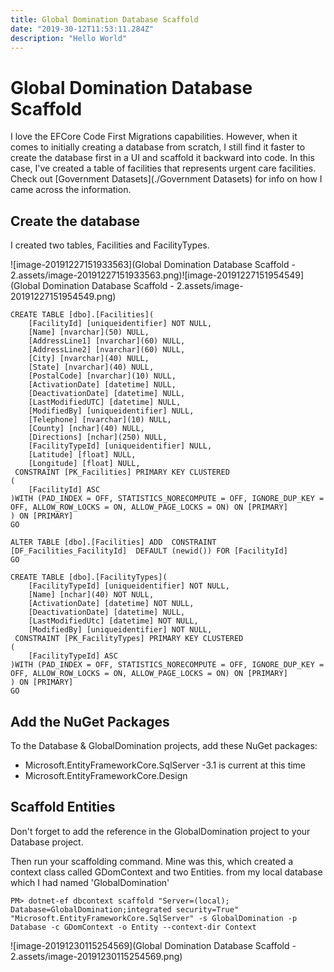 ```yaml
---
title: Global Domination Database Scaffold
date: "2019-30-12T11:53:11.284Z"
description: "Hello World"
---
```

# Global Domination Database Scaffold

I love the EFCore Code First Migrations capabilities. However, when it comes to initially creating a database from scratch, I still find it faster to create the database first in a UI and scaffold it backward into code. In this case, I've created a table of facilities that represents urgent care facilities. Check out [Government Datasets](./Government Datasets) for info on how I came across the information. 

## Create the database

I created two tables, Facilities and FacilityTypes.

![image-20191227151933563](Global Domination Database Scaffold - 2.assets/image-20191227151933563.png)![image-20191227151954549](Global Domination Database Scaffold - 2.assets/image-20191227151954549.png)

```
CREATE TABLE [dbo].[Facilities](
	[FacilityId] [uniqueidentifier] NOT NULL,
	[Name] [nvarchar](50) NULL,
	[AddressLine1] [nvarchar](60) NULL,
	[AddressLine2] [nvarchar](60) NULL,
	[City] [nvarchar](40) NULL,
	[State] [nvarchar](40) NULL,
	[PostalCode] [nvarchar](10) NULL,
	[ActivationDate] [datetime] NULL,
	[DeactivationDate] [datetime] NULL,
	[LastModifiedUTC] [datetime] NULL,
	[ModifiedBy] [uniqueidentifier] NULL,
	[Telephone] [nvarchar](10) NULL,
	[County] [nchar](40) NULL,
	[Directions] [nchar](250) NULL,
	[FacilityTypeId] [uniqueidentifier] NULL,
	[Latitude] [float] NULL,
	[Longitude] [float] NULL,
 CONSTRAINT [PK_Facilities] PRIMARY KEY CLUSTERED 
(
	[FacilityId] ASC
)WITH (PAD_INDEX = OFF, STATISTICS_NORECOMPUTE = OFF, IGNORE_DUP_KEY = OFF, ALLOW_ROW_LOCKS = ON, ALLOW_PAGE_LOCKS = ON) ON [PRIMARY]
) ON [PRIMARY]
GO

ALTER TABLE [dbo].[Facilities] ADD  CONSTRAINT [DF_Facilities_FacilityId]  DEFAULT (newid()) FOR [FacilityId]
GO
```

```
CREATE TABLE [dbo].[FacilityTypes](
	[FacilityTypeId] [uniqueidentifier] NOT NULL,
	[Name] [nchar](40) NOT NULL,
	[ActivationDate] [datetime] NOT NULL,
	[DeactivationDate] [datetime] NULL,
	[LastModifiedUtc] [datetime] NOT NULL,
	[ModifiedBy] [uniqueidentifier] NOT NULL,
 CONSTRAINT [PK_FacilityTypes] PRIMARY KEY CLUSTERED 
(
	[FacilityTypeId] ASC
)WITH (PAD_INDEX = OFF, STATISTICS_NORECOMPUTE = OFF, IGNORE_DUP_KEY = OFF, ALLOW_ROW_LOCKS = ON, ALLOW_PAGE_LOCKS = ON) ON [PRIMARY]
) ON [PRIMARY]
GO

```

## Add the NuGet Packages

To the Database & GlobalDomination projects, add these NuGet packages:

- Microsoft.EntityFrameworkCore.SqlServer -3.1 is current at this time
- Microsoft.EntityFrameworkCore.Design

## Scaffold Entities

Don't forget to add the reference in the GlobalDomination project to your Database project.

Then run your scaffolding command. Mine was this, which created a context class called GDomContext and two Entities. from my local database which I had named 'GlobalDomination'

```
PM> dotnet-ef dbcontext scaffold "Server=(local); Database=GlobalDomination;integrated security=True" "Microsoft.EntityFrameworkCore.SqlServer" -s GlobalDomination -p Database -c GDomContext -o Entity --context-dir Context
```

![image-20191230115254569](Global Domination Database Scaffold - 2.assets/image-20191230115254569.png)